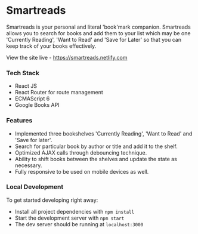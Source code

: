 # Smartreads

Smartreads is your personal and literal 'book'mark companion. Smartreads allows you to search for books and add them to your list which may be one 'Currently Reading', 'Want to Read' and 'Save for Later' so that you can keep track of your books effectively. 

View the site live - https://smartreads.netlify.com

### Tech Stack
* React JS
* React Router for route management
* ECMAScript 6
* Google Books API

### Features
* Implemented three bookshelves 'Currently Reading', 'Want to Read' and 'Save for later'.
* Search for particular book by author or title and add it to the shelf.
* Optimized AJAX calls through debouncing technique.
* Ability to shift books between the shelves and update the state as necessary.
* Fully responsive to be used on mobile devices as well.

### Local Development 
To get started developing right away:

* Install all project dependencies with `npm install`
* Start the development server with `npm start`
* The dev server should be running at `localhost:3000`

